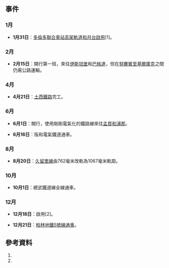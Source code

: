## 事件

### 1月

  - **1月31日**：[多倫多聯合車站高架軌道和月台啟用](https://zh.wikipedia.org/wiki/聯合車站_\(多倫多\) "wikilink")\[1\]。

### 2月

  - **2月15日**：開行第一班，來往[伊斯坦堡](../Page/伊斯坦堡.md "wikilink")和[巴格達](https://zh.wikipedia.org/wiki/巴格達 "wikilink")，但在[努賽賓至](https://zh.wikipedia.org/wiki/努賽賓 "wikilink")[基爾庫克](../Page/基爾庫克.md "wikilink")之間仍需公路運輸。

### 4月

  - **4月21日**：[土西鐵路](../Page/土西鐵路.md "wikilink")完工。

### 6月

  - **6月1日**：開行，使用剛剛電氣化的鐵路線來往[孟買和](https://zh.wikipedia.org/wiki/孟買 "wikilink")[浦那](../Page/浦那.md "wikilink")。

  - **6月16日**：阪和電氣鐵道通車。

### 8月

  - **8月20日**：[久留里線](../Page/久留里線.md "wikilink")由762毫米改軌為1067毫米軌距。

### 10月

  - **10月1日**：總武鐵道線全線通車。

### 12月

  - **12月18日**：啟用\[2\]。

  - **12月21日**：[柏林地鐵](../Page/柏林地鐵.md "wikilink")[5號線通車](https://zh.wikipedia.org/wiki/柏林地鐵5號線 "wikilink")。

## 參考資料

1.
2.